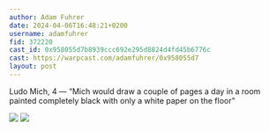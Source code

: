 ```yaml
---
author: Adam Fuhrer
date: 2024-04-06T16:48:21+0200
username: adamfuhrer
fid: 372220
cast_id: 0x958055d7b8939ccc692e295d8824d4fd45b6776c
cast: https://warpcast.com/adamfuhrer/0x958055d7
layout: post
---
```

Ludo Mich, 4 — “Mich would draw a couple of pages a day in a room painted completely black with only a white paper on the floor”  

![](https://imagedelivery.net/BXluQx4ige9GuW0Ia56BHw/e5953f59-7557-4493-ae93-fa06f79f2300/original)
![](https://imagedelivery.net/BXluQx4ige9GuW0Ia56BHw/48fc525a-f5bb-4a7b-ce86-cc69e0671b00/original)
